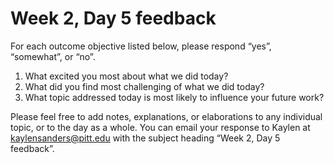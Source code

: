 # Week 2, Day 5 feedback

For each outcome objective listed below, please respond “yes”, “somewhat”, or “no”. 

1. What excited you most about what we did today?
2. What did you find most challenging of what we did today?
3. What topic addressed today is most likely to influence your future work? 

Please feel free to add notes, explanations, or elaborations to any individual topic, or to the day as a whole. You can email your response to Kaylen at [kaylensanders@pitt.edu](mailto:kaylensanders@pitt.edu) with the subject heading “Week 2, Day 5 feedback”.
